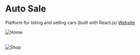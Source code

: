# Auto Sale
Platform for listing and selling cars (built with React.js)
[Website](https://someautosale.netlify.app/)

![Home](https://user-images.githubusercontent.com/103978864/213964027-f0a660ff-2f7f-46e7-ac9f-182662babf70.png)

<br/> ![Shop](https://user-images.githubusercontent.com/103978864/213964039-160261eb-e5fb-4635-9f82-88a01dfa597f.png)

